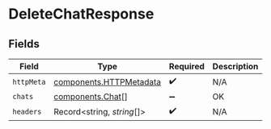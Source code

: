 # DeleteChatResponse


## Fields

| Field                                                              | Type                                                               | Required                                                           | Description                                                        |
| ------------------------------------------------------------------ | ------------------------------------------------------------------ | ------------------------------------------------------------------ | ------------------------------------------------------------------ |
| `httpMeta`                                                         | [components.HTTPMetadata](../../models/components/httpmetadata.md) | :heavy_check_mark:                                                 | N/A                                                                |
| `chats`                                                            | [components.Chat](../../models/components/chat.md)[]               | :heavy_minus_sign:                                                 | OK                                                                 |
| `headers`                                                          | Record<string, *string*[]>                                         | :heavy_check_mark:                                                 | N/A                                                                |